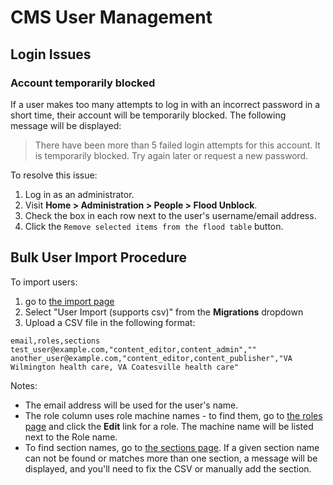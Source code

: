 # CMS User Management

## Login Issues

### Account temporarily blocked

If a user makes too many attempts to log in with an incorrect password in a short time, their account will be temporarily blocked. The following message will be displayed:

> There have been more than 5 failed login attempts for this account. It is temporarily blocked. Try again later or request a new password.

To resolve this issue:
1. Log in as an administrator.
1. Visit **Home > Administration > People > Flood Unblock**.
1. Check the box in each row next to the user's username/email address.
1. Click the `Remove selected items from the flood table` button.

## Bulk User Import Procedure

To import users:

1. go to [the import page](https://prod.cms.va.gov/migrate_source_ui)
1. Select "User Import (supports csv)" from the **Migrations** dropdown
1. Upload a CSV file in the following format:
```
email,roles,sections
test_user@example.com,"content_editor,content_admin",""
another_user@example.com,"content_editor,content_publisher","VA Wilmington health care, VA Coatesville health care"
```

Notes:
- The email address will be used for the user's name.
- The role column uses role machine names - to find them, go to [the roles page](https://prod.cms.va.gov/admin/people/roles) and click the **Edit** link for a role. The machine name will be listed next to the Role name.
- To find section names, go to [the sections page](https://prod.cms.va.gov/admin/structure/taxonomy/manage/administration/overview). If a given section name can not be found or matches more than one section, a message will be displayed, and you'll need to fix the CSV or manually add the section.
